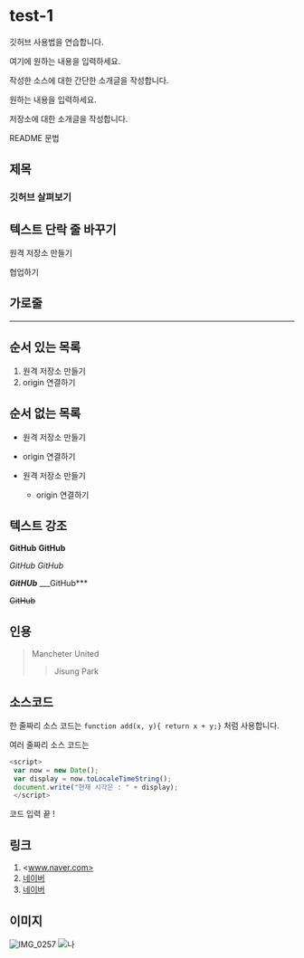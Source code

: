 # test-1
깃허브 사용법을 연습합니다.

여기에 원하는 내용을 입력하세요.

작성한 소스에 대한 간단한 소개글을 작성합니다.

원하는 내용을 입력하세요.

저장소에 대한 소개글을 작성합니다.


README 문법

## 제목

### 깃허브 살펴보기

## 텍스트 단락 줄 바꾸기

원격 저장소 만들기

협업하기

## 가로줄
-------------

## 순서 있는 목록
1. 원격 저장소 만들기
2. origin 연결하기

## 순서 없는 목록
- 원격 저장소 만들기
- origin 연결하기

- 원격 저장소 만들기
  - origin 연결하기

## 텍스트 강조
 **GitHub** __GitHub__
 
 *GitHub* _GitHub_
 
 ***GitHUb*** ___GitHub***
 
 ~~GitHub~~
 
 ## 인용
 > Mancheter United
 >> Jisung Park

 ## 소스코드
 한 줄짜리 소스 코드는 `function add(x, y){ return x + y;}` 처럼 사용합니다.
 
 여러 줄짜리 소스 코드는
 ```javascript
 <script>
  var now = new Date();
  var display = now.toLocaleTimeString();
  document.write("현재 시각은 : " + display);
  </script>
  ```
  
  코드 입력 끝 !
  
  ## 링크
  1. <www.naver.com>
  2. [네이버](http://www.naver.com)
  3. [네이버](www.naver.com, "검색 사이트")

  ## 이미지
  ![IMG_0257](https://user-images.githubusercontent.com/102275439/160264018-0364e6ac-efed-4c08-ad57-740800bbdbfc.JPG)
  ![나](C:\Users\82102\loc-git\images\IMG_0257.JPG)
